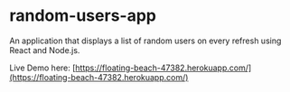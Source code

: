# random-users-app
An application that displays a list of random users on every refresh using React and Node.js. 

Live Demo here: [https://floating-beach-47382.herokuapp.com/](https://floating-beach-47382.herokuapp.com/)